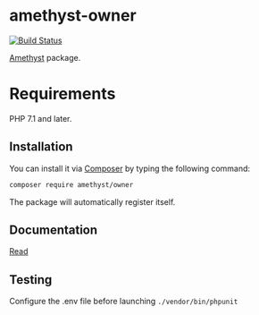 # amethyst-owner

[![Build Status](https://travis-ci.org/amethyst-php/owner.svg?branch=master)](https://travis-ci.org/amethyst-php/owner)

[Amethyst](https://github.com/amethyst-php/amethyst) package.

# Requirements

PHP 7.1 and later.

## Installation

You can install it via [Composer](https://getcomposer.org/) by typing the following command:

```bash
composer require amethyst/owner
```

The package will automatically register itself.

## Documentation

[Read](docs/index.md)

## Testing

Configure the .env file before launching `./vendor/bin/phpunit`
